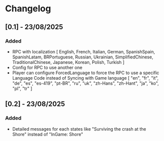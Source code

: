 # Changelog

## [0.1] - 23/08/2025

### Added

- RPC with localization [ English, French, Italian, German, SpanishSpain, SpanishLatam, BRPortuguese, Russian, Ukrainian, SimplifiedChinese, TraditionalChinese, Japanese, Korean, Polish, Turkish ]
- Config for RPC to use another one
- Player can configure ForcedLanguage to force the RPC to use a specific Language Code instead of Syncing with Game language [ "en", "fr", "it", "de", "es", "es-419", "pt-BR", "ru", "uk", "zh-Hans", "zh-Hant", "ja", "ko", "pl", "tr" ]

## [0.2] - 23/08/2025

### Added

- Detailed messages for each states like "Surviving the crash at the Shore" instead of "InGame: Shore"